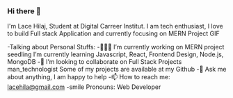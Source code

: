 ### Hi there 👋
I'm Lace Hilaj, Student at Digital Carreer Institut. I am tech enthusiast, I love to build Full stack Application and currently focusing on MERN Project
GIF

-Talking about Personal Stuffs:
-👨🏽‍💻 I’m currently working on MERN project
seedling I’m currently learning Javascript, React, Frontend Design, Node.js, MongoDB 
-👯 I’m looking to collaborate on Full Stack Projects
man_technologist Some of my projects are available at my Github
-💬 Ask me about anything, I am happy to help
-📫 How to reach me: lacehila@gmail.com
-smile Pronouns: Web Developer 

<!--
**Adrion10/Adrion10** is a ✨ _special_ ✨ repository because its `README.md` (this file) appears on your GitHub profile.

Here are some ideas to get you started:





    




 
